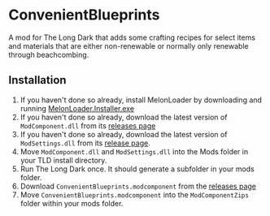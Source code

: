# ConvenientBlueprints
A mod for The Long Dark that adds some crafting recipes for select items and materials that are either non-renewable or normally only renewable through beachcombing.

## Installation
1. If you haven't done so already, install MelonLoader by downloading and running [MelonLoader.Installer.exe](https://github.com/HerpDerpinstine/MelonLoader/releases/latest/download/MelonLoader.Installer.exe)
2. If you haven't done so already, download the latest version of `ModComponent.dll` from its [releases page](https://github.com/ds5678/ModComponent/releases)
3. If you haven't done so already, download the latest version of `ModSettings.dll` from its [release page](https://github.com/zeobviouslyfakeacc/ModSettings/releases).
4. Move `ModComponent.dll` and `ModSettings.dll` into the Mods folder in your TLD install directory.
5. Run The Long Dark once. It should generate a subfolder in your mods folder.
6. Download `ConvenientBlueprints.modcomponent` from the [releases page](https://github.com/Hotklou2404/ConvenientBlueprints/releases)
7. Move `ConvenientBlueprints.modcomponent` into the `ModComponentZips` folder within your mods folder.
